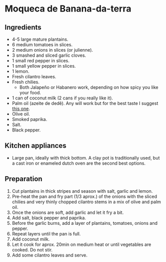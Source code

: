 # Moqueca de Banana-da-terra

## Ingredients
 - 4-5 large mature plantains.
 - 6 medium tomatoes in slices.
 - 2 medium onions in slices (or julienne).
 - 3 smashed and sliced garlic cloves.
 - 1 small red pepper in slices.
 - 1 small yellow pepper in slices.
 - 1 lemon.
 - Fresh cilantro leaves.
 - Fresh chilies.
   - Both Jalapeño or Habanero work, depending on how spicy you like your food.
 - 1 can of coconut milk (2 cans if you really like it).
 - Palm oil (azeite de dedê). 
   Any will work but for the best taste I suggest [this one](https://www.amazon.com/gp/product/B00VGNQAWM/ref=ox_sc_saved_title_1?smid=A3B64JA11RFAS1&psc=1).
 - Olive oil.
 - Smoked paprika.
 - Salt.
 - Black pepper.

## Kitchen appliances
 - Large pan, ideally with thick bottom. A clay pot is traditionally used, but a cast iron or enameled dutch oven are the second best options. 

## Preparation
1. Cut plantains in thick stripes and season with salt, garlic and lemon.
2. Pre-heat the pan and fry part (1/3 aprox.) of the onions with the sliced chilies and very thinly chopped cilantro stems in a mix of olive and palm oil.
3. Once the onions are soft, add garlic and let it fry a bit.
4. Add salt, black pepper and paprika.
5. Before the garlic burns, add a layer of plantains, tomatoes, onions and pepper. 
6. Repeat layers until the pan is full.
7. Add coconut milk.
8. Let it cook for aprox. 20min on medium heat or until vegetables are cooked. Do not stir. 
9. Add some cilantro leaves and serve.
